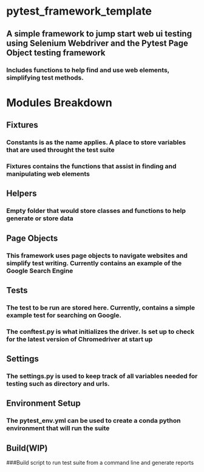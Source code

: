 # pytest_framework_template

## A simple framework to jump start web ui testing using Selenium Webdriver and the Pytest Page Object testing framework
### Includes functions to help find and use web elements, simplifying test methods.

# Modules Breakdown
## Fixtures
### Constants is as the name applies. A place to store variables that are used throught the test suite
### Fixtures contains the functions that assist in finding and manipulating web elements

## Helpers
### Empty folder that would store classes and functions to help generate or store data

## Page Objects
### This framework uses page objects to navigate websites and simplify test writing. Currently contains an example of the Google Search Engine

## Tests
### The test to be run are stored here. Currently, contains a simple example test for searching on Google.
### The conftest.py is what initializes the driver. Is set up to check for the latest version of Chromedriver at start up

## Settings
### The settings.py is used to keep track of all variables needed for testing such as directory and urls.

## Environment Setup
### The pytest_env.yml can be used to create a conda python environment that will run the suite

## Build(WIP)
###Build script to run test suite from a command line and generate reports